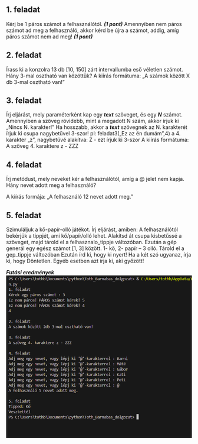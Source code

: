 ##  1. feladat

Kérj be 1 páros számot a felhasználótól. ***(1 pont)***
Amennyiben nem páros számot ad meg a felhasználó, akkor kérd be újra a számot, addig, amíg páros számot nem ad meg!  ***(1 pont)***	

## 2. feladat

Írass ki a konzolra 13 db  [10, 150] zárt intervallumba eső véletlen számot. Hány 3-mal osztható van közöttük? A kiírás formátuma: „A számok között X db 3-mal osztható van!”

## 3. feladat

Írj eljárást, mely paraméterként kap egy ***text*** szöveget, és egy ***N*** számot. 
Amennyiben a szöveg rövidebb, mint a megadott N szám, akkor írjuk ki „Nincs N. karakter!”
Ha hosszabb, akkor a ***text*** szövegnek az N. karakterét írjuk ki csupa nagybetűvel 3-szor! 
pl: 
    feladat3(„Ez az én dumám”,4)
    a 4. karakter „z”, 
    nagybetűvé alakítva: Z -  ezt írjuk ki 3-szor
    A kiírás formátuma: A szöveg 4. karaktere z -  ZZZ

## 4. feladat

Írj metódust, mely neveket kér a felhasználótól, amíg a @ jelet nem kapja.
Hány nevet adott meg a felhasználó? 

A kiírás formája: „A felhasználó 12 nevet adott meg.”

## 5. feladat

Szimuláljuk a kő-papír-olló játékot. 
Írj eljárást, amiben: 
A felhasználótól bekérjük a tippjét, ami kő/papír/olló lehet. Alakítsd át csupa kisbetűssé a szöveget, majd tárold el a felhasznalo_tippje változóban. 
Ezután a gép generál egy egész számot [1, 3] között.  1- kő, 2- papír – 3 olló. Tárold el a gep_tippje változóban
Ezután írd ki, hogy ki nyert!
    Ha a két szó ugyanaz, írja ki, hogy Döntetlen. 
    Egyéb esetben azt írja ki, aki győzött!


***Futási eredmények***
![](futasieredmenyek.png)